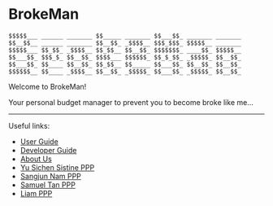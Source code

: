 # BrokeMan

```
$$$$$___ ______ _______ $$_____ _______ $$___$$_ _______ _______
$$__$$__ ______ _______ $$__$$_ _$$$$__ $$$_$$$_ $$$$$__ _______
$$$$$___ $$_$$_ _$$$$__ $$_$$__ $$__$$_ $$$$$$$_ ____$$_ $$$$$__
$$___$$_ $$$_$_ $$__$$_ $$$$___ $$$$$$_ $$_$_$$_ _$$$$$_ $$__$$_
$$___$$_ $$____ $$__$$_ $$_$$__ $$_____ $$___$$_ $$__$$_ $$__$$_
$$$$$$__ $$____ _$$$$__ $$__$$_ _$$$$$_ $$___$$_ _$$$$$_ $$__$$_
```

Welcome to BrokeMan!

Your personal budget manager to prevent you to become broke like me...

---

Useful links:
* [User Guide](UserGuide.md)
* [Developer Guide](DeveloperGuide.md)
* [About Us](AboutUs.md)
* [Yu Sichen Sistine PPP](team/sistine-yu.md)
* [Sangjun Nam PPP](team/namsengi11.md)
* [Samuel Tan PPP](team/samueltansw.md)
* [Liam PPP](team/speciliam.md)
